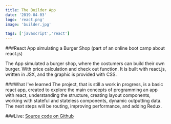 ```yaml
---
title: The Builder App
date: '2019-04-03'
logo: 'react.png'
image: 'builder.jpg'

tags: ['javascript','react']
---
```


###React App simulating a Burger Shop (part of an online boot camp about react.js)
<br>

The App simulated a burger shop, where the costumers can build their own burger. With price calculation and check out function. It is built with react.js, written in JSX, and the graphic is provided with CSS. 

###What I've learned
The project, that is still a work in progress, is a basic react app, created to explore the main concepts of programming an app with react, understanding the structure, creating layout components, working with stateful and stateless components, dynamic outputting data. The next steps will be routing, improving performance, and adding Redux.

###Live: 
<a href="https://github.com/Rodegrafika/burger-builder" target="_blank">Source code on Github</a>

